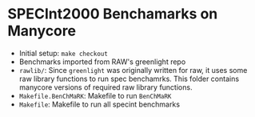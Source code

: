 SPECInt2000 Benchamarks on Manycore
===================================

- Initial setup:
	`make checkout`
- Benchmarks imported from RAW's greenlight repo
- `rawlib/`: Since `greenlight` was originally written for raw, it uses 
  some raw library functions to run spec benchamrks. This folder
  contains manycore versions of required raw library functions.
- `Makefile.BenChMaRK`: Makefile to run `BenChMaRK`
- `Makefile`: Makefile to run all specint benchmarks
